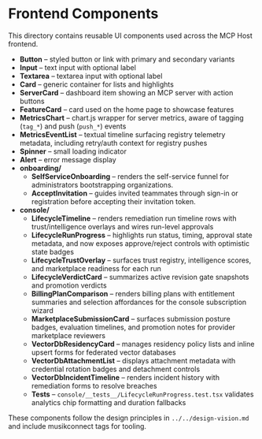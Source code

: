 # Frontend Components

This directory contains reusable UI components used across the MCP Host frontend.

- **Button** – styled button or link with primary and secondary variants
- **Input** – text input with optional label
- **Textarea** – textarea input with optional label
- **Card** – generic container for lists and highlights
- **ServerCard** – dashboard item showing an MCP server with action buttons
- **FeatureCard** – card used on the home page to showcase features
- **MetricsChart** – chart.js wrapper for server metrics, aware of tagging (`tag_*`) and push (`push_*`) events
- **MetricsEventList** – textual timeline surfacing registry telemetry metadata, including retry/auth context for registry pushes
- **Spinner** – small loading indicator
- **Alert** – error message display
- **onboarding/**
  - **SelfServiceOnboarding** – renders the self-service funnel for administrators bootstrapping organizations.
  - **AcceptInvitation** – guides invited teammates through sign-in or registration before accepting their invitation token.
- **console/**
  - **LifecycleTimeline** – renders remediation run timeline rows with trust/intelligence overlays and wires run-level approvals
  - **LifecycleRunProgress** – highlights run status, timing, approval state metadata, and now exposes approve/reject controls with optimistic state badges
  - **LifecycleTrustOverlay** – surfaces trust registry, intelligence scores, and marketplace readiness for each run
  - **LifecycleVerdictCard** – summarizes active revision gate snapshots and promotion verdicts
  - **BillingPlanComparison** – renders billing plans with entitlement summaries and selection affordances for the console subscription wizard
  - **MarketplaceSubmissionCard** – surfaces submission posture badges, evaluation timelines, and promotion notes for provider marketplace reviewers
  - **VectorDbResidencyCard** – manages residency policy lists and inline upsert forms for federated vector databases
  - **VectorDbAttachmentList** – displays attachment metadata with credential rotation badges and detachment controls
  - **VectorDbIncidentTimeline** – renders incident history with remediation forms to resolve breaches
  - **Tests** – `console/__tests__/LifecycleRunProgress.test.tsx` validates analytics chip formatting and duration fallbacks

These components follow the design principles in `../../design-vision.md` and
include musikconnect tags for tooling.
